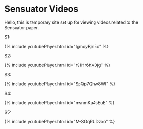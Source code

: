 # Sensuator Videos

Hello, this is temporary site set up for viewing videos related to the Sensuator paper.

S1:

{% include youtubePlayer.html id="IgmoyBjrI5c" %}

S2:

{% include youtubePlayer.html id="r91Hr6hXDjg" %}

S3:

{% include youtubePlayer.html id="SpQp7Qhw8WI" %}

S4:

{% include youtubePlayer.html id="msnmKa4sEuE" %}

S5:

{% include youtubePlayer.html id="M-SOqRUDzxo" %}


